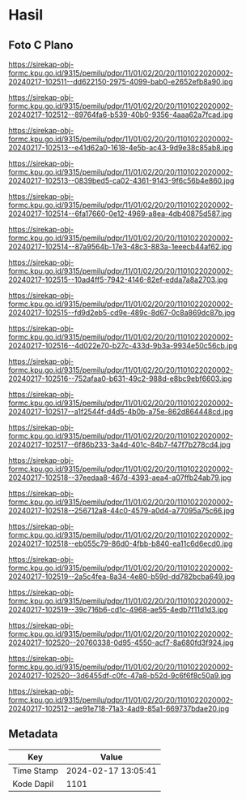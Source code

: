 # Hasil

## Foto C Plano

https://sirekap-obj-formc.kpu.go.id/9315/pemilu/pdpr/11/01/02/20/20/1101022020002-20240217-102511--dd622150-2975-4099-bab0-e2652efb8a90.jpg

https://sirekap-obj-formc.kpu.go.id/9315/pemilu/pdpr/11/01/02/20/20/1101022020002-20240217-102512--89764fa6-b539-40b0-9356-4aaa62a7fcad.jpg

https://sirekap-obj-formc.kpu.go.id/9315/pemilu/pdpr/11/01/02/20/20/1101022020002-20240217-102513--e41d62a0-1618-4e5b-ac43-9d9e38c85ab8.jpg

https://sirekap-obj-formc.kpu.go.id/9315/pemilu/pdpr/11/01/02/20/20/1101022020002-20240217-102513--0839bed5-ca02-4361-9143-9f6c56b4e860.jpg

https://sirekap-obj-formc.kpu.go.id/9315/pemilu/pdpr/11/01/02/20/20/1101022020002-20240217-102514--6fa17660-0e12-4969-a8ea-4db40875d587.jpg

https://sirekap-obj-formc.kpu.go.id/9315/pemilu/pdpr/11/01/02/20/20/1101022020002-20240217-102514--87a9564b-17e3-48c3-883a-1eeecb44af62.jpg

https://sirekap-obj-formc.kpu.go.id/9315/pemilu/pdpr/11/01/02/20/20/1101022020002-20240217-102515--10ad4ff5-7942-4146-82ef-edda7a8a2703.jpg

https://sirekap-obj-formc.kpu.go.id/9315/pemilu/pdpr/11/01/02/20/20/1101022020002-20240217-102515--fd9d2eb5-cd9e-489c-8d67-0c8a869dc87b.jpg

https://sirekap-obj-formc.kpu.go.id/9315/pemilu/pdpr/11/01/02/20/20/1101022020002-20240217-102516--4d022e70-b27c-433d-9b3a-9934e50c56cb.jpg

https://sirekap-obj-formc.kpu.go.id/9315/pemilu/pdpr/11/01/02/20/20/1101022020002-20240217-102516--752afaa0-b631-49c2-988d-e8bc9ebf6603.jpg

https://sirekap-obj-formc.kpu.go.id/9315/pemilu/pdpr/11/01/02/20/20/1101022020002-20240217-102517--a1f2544f-d4d5-4b0b-a75e-862d864448cd.jpg

https://sirekap-obj-formc.kpu.go.id/9315/pemilu/pdpr/11/01/02/20/20/1101022020002-20240217-102517--6f86b233-3a4d-401c-84b7-f47f7b278cd4.jpg

https://sirekap-obj-formc.kpu.go.id/9315/pemilu/pdpr/11/01/02/20/20/1101022020002-20240217-102518--37eedaa8-467d-4393-aea4-a07ffb24ab79.jpg

https://sirekap-obj-formc.kpu.go.id/9315/pemilu/pdpr/11/01/02/20/20/1101022020002-20240217-102518--256712a8-44c0-4579-a0d4-a77095a75c66.jpg

https://sirekap-obj-formc.kpu.go.id/9315/pemilu/pdpr/11/01/02/20/20/1101022020002-20240217-102518--eb055c79-86d0-4fbb-b840-ea11c6d6ecd0.jpg

https://sirekap-obj-formc.kpu.go.id/9315/pemilu/pdpr/11/01/02/20/20/1101022020002-20240217-102519--2a5c4fea-8a34-4e80-b59d-dd782bcba649.jpg

https://sirekap-obj-formc.kpu.go.id/9315/pemilu/pdpr/11/01/02/20/20/1101022020002-20240217-102519--39c716b6-cd1c-4968-ae55-4edb7f11d1d3.jpg

https://sirekap-obj-formc.kpu.go.id/9315/pemilu/pdpr/11/01/02/20/20/1101022020002-20240217-102520--20760338-0d95-4550-acf7-8a680fd3f924.jpg

https://sirekap-obj-formc.kpu.go.id/9315/pemilu/pdpr/11/01/02/20/20/1101022020002-20240217-102520--3d6455df-c0fc-47a8-b52d-9c6f6f8c50a9.jpg

https://sirekap-obj-formc.kpu.go.id/9315/pemilu/pdpr/11/01/02/20/20/1101022020002-20240217-102512--ae91e718-71a3-4ad9-85a1-669737bdae20.jpg


## Metadata

| Key        | Value               |
| ---------- | ------------------- |
| Time Stamp | 2024-02-17 13:05:41 |
| Kode Dapil | 1101                |



